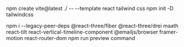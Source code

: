 npm create vite@latest ./ -- --template react
tailwind css
npm init -D tailwindcss

npm i --legacy-peer-deps @react-three/fiber @react-three/drei maath react-tilt react-vertical-timeline-component @emailjs/browser framer-motion react-router-dom
npm run preview command
